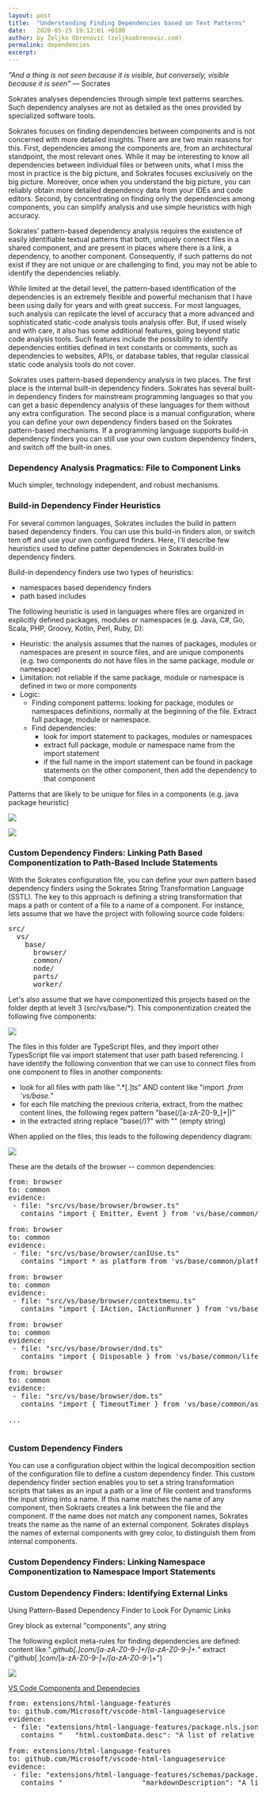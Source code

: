 ```yaml
---
layout: post
title:  "Understanding Finding Dependencies based on Text Patterns"
date:   2020-05-25 19:12:01 +0100
author: by Željko Obrenović (zeljkoobrenovic.com)
permalink: dependencies
excerpt:
---
```


*"And a thing is not seen because it is visible, but conversely, visible because it is seen"* ― Socrates

Sokrates analyses dependencies through simple text patterns searches. Such dependency analyses are not as detailed as the ones provided by specialized software tools.

Sokrates focuses on finding dependencies between components and is not concerned with more detailed insights. There are are two main reasons for this. First, dependencies among the components are, from an architectural standpoint, the most relevant ones. While it may be interesting to know all dependencies between individual files or between units, what I miss the most in practice is the big picture, and Sokrates focuses exclusively on the big picture. Moreover, once when you understand the big picture, you can reliably obtain more detailed dependency data from your IDEs and code editors. Second, by concentrating on finding only the dependencies among components, you can simplify analysis and use simple heuristics with high accuracy.

Sokrates' pattern-based dependency analysis requires the existence of easily identifiable textual patterns that both, uniquely connect files in a shared component, and are present in places where there is a link, a dependency, to another component. Consequently, if such patterns do not exist if they are not unique or are challenging to find, you may not be able to identify the dependencies reliably.

While limited at the detail level, the pattern-based identification of the dependencies is an extremely flexible and powerful mechanism that I have been using daily for years and with great success. For most languages, such analysis can replicate the level of accuracy that a more advanced and sophisticated static-code analysis tools analysis offer. But, if used wisely and with care, it also has some additional features, going beyond static code analysis tools. Such features include the possibility to identify dependencies entities defined in text constants or comments, such as dependencies to websites, APIs, or database tables, that regular classical static code analysis tools do not cover.

Sokrates uses pattern-based dependency analysis in two places. The first place is the internal built-in dependency finders. Sokrates has several built-in dependency finders for mainstream programming languages so that you can get a basic dependency analysis of these languages for them without any extra configuration. The second place is a manual configuration, where you can define your own dependency finders based on the Sokrates pattern-based mechanisms. If a programming language supports build-in dependency finders you can still use your own custom dependency finders, and switch off the built-in ones.

### Dependency Analysis Pragmatics: File to Component Links

Much simpler, technology independent, and robust mechanisms.

### Build-in Dependency Finder Heuristics

For several common languages, Sokrates includes the build in pattern based dependency finders. You can use this build-in finders alon, or switch tem off and use your own configured finders. Here, I'll describe few heuristics used to define patter dependencies in Sokrates build-in dependency finders.

Build-in dependency finders use two types of heuristics:
* namespaces based dependency finders
* path based includes

The following heuristic is used in languages where files are organized in explicitly defined packages, modules or namespaces (e.g. Java, C#, Go, Scala, PHP, Groovy, Kotlin, Perl, Ruby, D):

* Heuristic: the analysis assumes that the names of packages, modules or namespaces are present in source files, and are unique components (e.g. two components do not have files in the same package, module or namespace)
* Limitation: not reliable if the same package, module or namespace is defined in two or more components
* Logic:
  * Finding component patterns: looking for package, modules or namespaces definitions, normally at the beginning of the file. Extract full package, module or namespace.
  * Find dependencies:
    * look for import statement to packages, modules or namespaces
    * extract full package, module or namespace name from the import statement
    * if the full name in the import statement can be found in package statements on the other component, then add the dependency to that component

Patterns that are likely to be unique for files in a components (e.g. java package heuristic)

![](assets/images/sokrates/dependencies-built-in-java-details.png)


![](assets/images/sokrates/dependencies-built-in-aggregated.png)

### Custom Dependency Finders: Linking Path Based Componentization to Path-Based Include Statements

With the Sokrates configuration file, you can define your own pattern based dependency finders using the Sokrates String Transformation Language (SSTL). The key to this approach is defining a string transformation that maps a path or content of a file to a name of a component. For instance, lets assume that we have the project with following source code folders:

<pre>
src/
  vs/
    base/
      browser/
      common/
      node/
      parts/
      worker/
</pre>

Let's also assume that we have componentized this projects based on the folder depth at levelt 3 (src/vs/base/*). This componentization created the following five components:

![](assets/images/sokrates/dependecies-patterns-components.png)

The files in this folder are TypeScript files, and they import other TypesScript file vai import statement that user path based referencing. I have identify the following convention that we can use to connect files from one component to files in another components:
* look for all files with path like ".*[.]ts" AND content like "import .*from 'vs/base.*"
* for each file matching the previous criteria, extract, from the mathec content lines, the following regex pattern "base(/[a-zA-Z0-9_]+\|)"
* in the extracted string replace "base(/)?" with "" (empty string)

When applied on the files, this leads to the following dependency diagram:

![](assets/images/sokrates/dependencies-patterns-path.png)

These are the details of the browser -- common dependencies:

<pre>
from: browser
to: common
evidence:
 - file: "src/vs/base/browser/browser.ts"
   contains "import { Emitter, Event } from 'vs/base/common/event';"

from: browser
to: common
evidence:
 - file: "src/vs/base/browser/canIUse.ts"
   contains "import * as platform from 'vs/base/common/platform';"

from: browser
to: common
evidence:
 - file: "src/vs/base/browser/contextmenu.ts"
   contains "import { IAction, IActionRunner } from 'vs/base/common/actions';"

from: browser
to: common
evidence:
 - file: "src/vs/base/browser/dnd.ts"
   contains "import { Disposable } from 'vs/base/common/lifecycle';"

from: browser
to: common
evidence:
 - file: "src/vs/base/browser/dom.ts"
   contains "import { TimeoutTimer } from 'vs/base/common/async';"

...

</pre>


### Custom Dependency Finders

You can use a configuration object within the logical decomposition section of the configuration file to define a custom dependency finder. This custom dependency finder section enables you to set a string transformation scripts that takes as an input a path or a line of file content and transforms the input string into a name. If this name matches the name of any component, then Sokraets creates a link between the file and the component. If the name does not match any component names, Sokrates treats the name as the name of an external component. Sokrates displays the names of external components with grey color, to distinguish them from internal components.


### Custom Dependency Finders: Linking Namespace Componentization to Namespace Import Statements


### Custom Dependency Finders: Identifying External Links

Using Pattern-Based Dependency Finder to Look For Dynamic Links

Grey block as external "components", any string

The following explicit meta-rules for finding dependencies are defined:
content like ".*github[.]com/[a-zA-Z0-9\-_]+/[a-zA-Z0-9\-_]+.*"
extract ("github[.]com/[a-zA-Z0-9\-_]+/[a-zA-Z0-9\-_]+")

![](assets/images/sokrates/dependencies-patterns-dynamic-dependencies.png)

[VS Code Components and Dependecies](https://d3axxy9bcycpv7.cloudfront.net/ts/vscode/reports/html/Components.html)

<pre>
from: extensions/html-language-features
to: github.com/Microsoft/vscode-html-languageservice
evidence:
 - file: "extensions/html-language-features/package.nls.json"
   contains "	"html.customData.desc": "A list of relative file paths pointing to JSON files following the [custom data format](https://github.com/Microsoft/vscode-html-languageservice/blob/master/docs/customData.md).\n\nVS Code loads custom data on startup to enhance its HTML support for the custom HTML tags, attributes and attribute values you specify in the JSON files.\n\nThe file paths are relative to workspace and only workspace folder settings are considered.","

from: extensions/html-language-features
to: github.com/Microsoft/vscode-html-languageservice
evidence:
 - file: "extensions/html-language-features/schemas/package.schema.json"
   contains "					"markdownDescription": "A list of relative file paths pointing to JSON files following the [custom data format](https://github.com/Microsoft/vscode-html-languageservice/blob/master/docs/customData.md).\n\nVS Code loads custom data on startup to enhance its HTML support for the custom HTML tags, attributes and attribute values you specify in the JSON files.\n\nThe file paths are relative to workspace and only workspace folder settings are considered.","
</pre>
